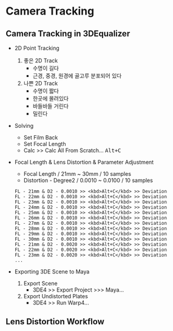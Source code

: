 # Camera Tracking

## Camera Tracking in 3DEqualizer

- 2D Point Tracking
    1. 좋은 2D Track
        - 수명이 길다
        - 근경, 중경, 원경에 골고루 분포되어 있다
    1. 나쁜 2D Track
        - 수명이 짧다
        - 한곳에 몰려있다
        - 바들바들 거린다
        - 밀린다

- Solving
    - Set Film Back
    - Set Focal Length
    - Calc >> Calc All From Scratch... <kbd>Alt+C</kbd>

- Focal Length & Lens Distortion & Parameter Adjustment
    - Focal Length / 21mm ~ 30mm / 10 samples
    - Distortion - Degree2 / 0.0010 ~ 0.0100 / 10 samples
    ```
    FL - 21mm & D2 - 0.0010 >> <kbd>Alt+C</kbd> >> Deviation
    FL - 22mm & D2 - 0.0010 >> <kbd>Alt+C</kbd> >> Deviation
    FL - 23mm & D2 - 0.0010 >> <kbd>Alt+C</kbd> >> Deviation
    FL - 24mm & D2 - 0.0010 >> <kbd>Alt+C</kbd> >> Deviation
    FL - 25mm & D2 - 0.0010 >> <kbd>Alt+C</kbd> >> Deviation
    FL - 26mm & D2 - 0.0010 >> <kbd>Alt+C</kbd> >> Deviation
    FL - 27mm & D2 - 0.0010 >> <kbd>Alt+C</kbd> >> Deviation
    FL - 28mm & D2 - 0.0010 >> <kbd>Alt+C</kbd> >> Deviation
    FL - 29mm & D2 - 0.0010 >> <kbd>Alt+C</kbd> >> Deviation
    FL - 30mm & D2 - 0.0010 >> <kbd>Alt+C</kbd> >> Deviation
    FL - 21mm & D2 - 0.0020 >> <kbd>Alt+C</kbd> >> Deviation
    FL - 22mm & D2 - 0.0020 >> <kbd>Alt+C</kbd> >> Deviation
    FL - 23mm & D2 - 0.0020 >> <kbd>Alt+C</kbd> >> Deviation
    ...
    ```

- Exporting 3DE Scene to Maya
    1. Export Scene
        - 3DE4 >> Export Project >>> Maya...
    1. Export Undistorted Plates
        - 3DE4 >> Run Warp4...


## Lens Distortion Workflow
